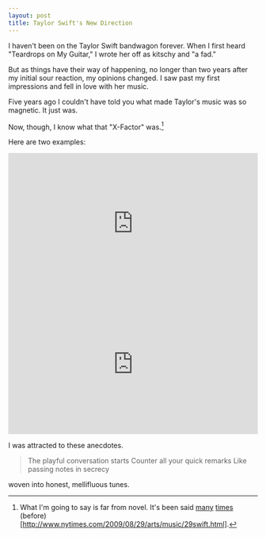```yaml
---
layout: post
title: Taylor Swift's New Direction
---
```


I haven't been on the Taylor Swift bandwagon forever. When I first heard "Teardrops on My Guitar," I wrote her off as kitschy and "a fad."

But as things have their way of happening, no longer than two years after my initial sour reaction, my opinions changed. I saw past my first impressions and fell in love with her music.

Five years ago I couldn't have told you what made Taylor's music was so magnetic. It just was.

Now, though, I know what that "X-Factor" was.[^1]

Here are two examples:

<style>.embed-container { position: relative; padding-bottom: 56.25%; height: 0; overflow: hidden; max-width: 100%; height: auto; } .embed-container iframe, .embed-container object, .embed-container embed { position: absolute; top: 0; left: 0; width: 100%; height: 100%; }</style><div class='embed-container'><iframe src='http://www.youtube.com/embed/GkD20ajVxnY?start=63&amp;end=83' frameborder='0' allowfullscreen></iframe></div>


<style>.embed-container { position: relative; padding-bottom: 56.25%; height: 0; overflow: hidden; max-width: 100%; height: auto; } .embed-container iframe, .embed-container object, .embed-container embed { position: absolute; top: 0; left: 0; width: 100%; height: 100%; }</style><div class='embed-container'><iframe src='http://www.youtube.com/embed/QSMOcaZlMUI?start=46&amp;end=70' frameborder='0' allowfullscreen></iframe></div>

I was attracted to these anecdotes.

>The playful conversation starts
>Counter all your quick remarks
>Like passing notes in secrecy

woven into honest, mellifluous tunes.


[^1]: What I'm going to say is far from novel. It's been said [many](http://oneweekoneband.tumblr.com/post/56894134244/tim-mcgraw-taylor-swift-i-spent-my) [times](http://www.nytimes.com/2008/11/09/arts/music/09cara.html) (before)[http://www.nytimes.com/2009/08/29/arts/music/29swift.html].
